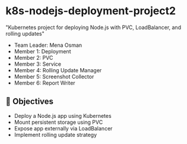 # k8s-nodejs-deployment-project2
"Kubernetes project for deploying Node.js with PVC, LoadBalancer, and rolling updates"
- Team Leader: Mena Osman
- Member 1: Deployment 
- Member 2: PVC 
- Member 3: Service 
- Member 4: Rolling Update Manager
- Member 5: Screenshot Collector
- Member 6: Report Writer
## 🧪 Objectives
- Deploy a Node.js app using Kubernetes
- Mount persistent storage using PVC
- Expose app externally via LoadBalancer
- Implement rolling update strategy

